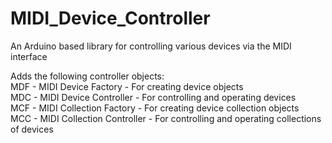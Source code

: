 # MIDI_Device_Controller
An Arduino based library for controlling various devices via the MIDI interface

Adds the following controller objects:<br />
MDF - MIDI Device Factory - For creating device objects<br />
MDC - MIDI Device Controller - For controlling and operating devices<br />
MCF - MIDI Collection Factory - For creating device collection objects<br />
MCC - MIDI Collection Controller - For controlling and operating collections of devices<br />
